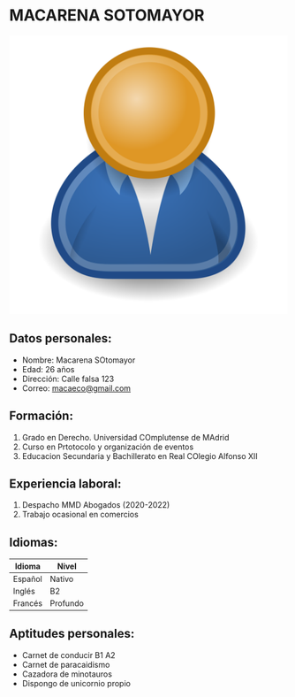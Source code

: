 # MACARENA SOTOMAYOR

![foto avatar](./avatar.png)

## Datos personales: 
- Nombre: Macarena SOtomayor
- Edad: 26 años
- Dirección: Calle falsa 123
- Correo: macaeco@gmail.com

## Formación: 
1. Grado en Derecho. Universidad COmplutense de MAdrid
2. Curso en Prtotocolo y organización de eventos
3. Educacion Secundaria y Bachillerato en Real COlegio Alfonso XII

## Experiencia laboral: 
1. Despacho MMD Abogados (2020-2022)
2. Trabajo ocasional en comercios

## Idiomas:
| Idioma | Nivel |
| -- | -- |
| Español | Nativo |
| Inglés | B2 |
| Francés | Profundo |

## Aptitudes personales:
- Carnet de conducir B1 A2
- Carnet de paracaidismo 
- Cazadora de minotauros 
- Dispongo de unicornio propio
